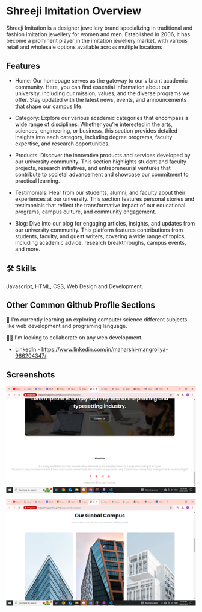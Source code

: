 
# Shreeji Imitation Overview

Shreeji Imitation is a designer jewellery brand specializing in traditional and fashion imitation jewellery for women and men. Established in 2006, it has become a prominent player in the imitation jewellery market, with various retail and wholesale options available across multiple locations

## Features

- Home: Our homepage serves as the gateway to our vibrant academic community. Here, you can find essential information about our university, including our mission, values, and the diverse programs we offer. Stay updated with the latest news, events, and announcements that shape our campus life.

- Category: Explore our various academic categories that encompass a wide range of disciplines. Whether you’re interested in the arts, sciences, engineering, or business, this section provides detailed insights into each category, including degree programs, faculty expertise, and research opportunities.

- Products: Discover the innovative products and services developed by our university community. This section highlights student and faculty projects, research initiatives, and entrepreneurial ventures that contribute to societal advancement and showcase our commitment to practical learning.

- Testimonials: Hear from our students, alumni, and faculty about their experiences at our university. This section features personal stories and testimonials that reflect the transformative impact of our educational programs, campus culture, and community engagement.

- Blog: Dive into our blog for engaging articles, insights, and updates from our university community. This platform features contributions from students, faculty, and guest writers, covering a wide range of topics, including academic advice, research breakthroughs, campus events, and more.

## 🛠 Skills
Javascript, HTML, CSS, Web Design and Development.



## Other Common Github Profile Sections

🧠 I'm currently learning an exploring computer science different subjects like web development and programing language.

👯‍♀️ I'm looking to collaborate  on any web development.

- LinkedIn - https://www.linkedin.com/in/maharshi-mangroliya-966204347/

## Screenshots

![App Screenshot](https://github.com/maharshimangroliya/university_website/blob/main/Screenshots/aboutus%20page.png)

![App Screenshot](https://github.com/maharshimangroliya/university_website/blob/main/Screenshots/campus%20page.png)
